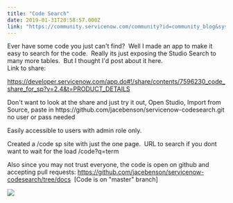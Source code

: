 ```yaml
---
title: "Code Search"
date: 2019-01-31T20:58:57.000Z
link: "https://community.servicenow.com/community?id=community_blog&sys_id=0af2a592db1f2380fb115583ca961982"
---
```

<p>Ever have some code you just can&#39;t find?  Well I made an app to make it easy to search for the code.  Really its just exposing the Studio Search to many more tables.  But I thought I&#39;d post about it here.<br />Link to share:</p>
<p><a href="https://developer.servicenow.com/app.do#!/share/contents/7596230_code_share_for_sp?v&#61;2.4&amp;t&#61;PRODUCT_DETAILS" rel="nofollow">https://developer.servicenow.com/app.do#!/share/contents/7596230_code_share_for_sp?v&#61;2.4&amp;t&#61;PRODUCT_DETAILS</a></p>
<p>Don&#39;t want to look at the share and just try it out, Open Studio, Import from Source, paste in https://github.com/jacebenson/servicenow-codesearch.git no user or pass needed</p>
<p>Easily accessible to users with admin role only.</p>
<p>Created a /code sp site with just the one page.  URL to search if you dont want to wait for the load /code?q&#61;term</p>
<p>Also since you may not trust everyone, the code is open on github and accepting pull requests: <a href="https://github.com/jacebenson/servicenow-codesearch/tree/docs" rel="nofollow">https://github.com/jacebenson/servicenow-codesearch/tree/docs</a>  [Code is on &#34;master&#34; branch]</p>
<p><img src="31c26152db1f2380fb115583ca9619f0.iix" /></p>